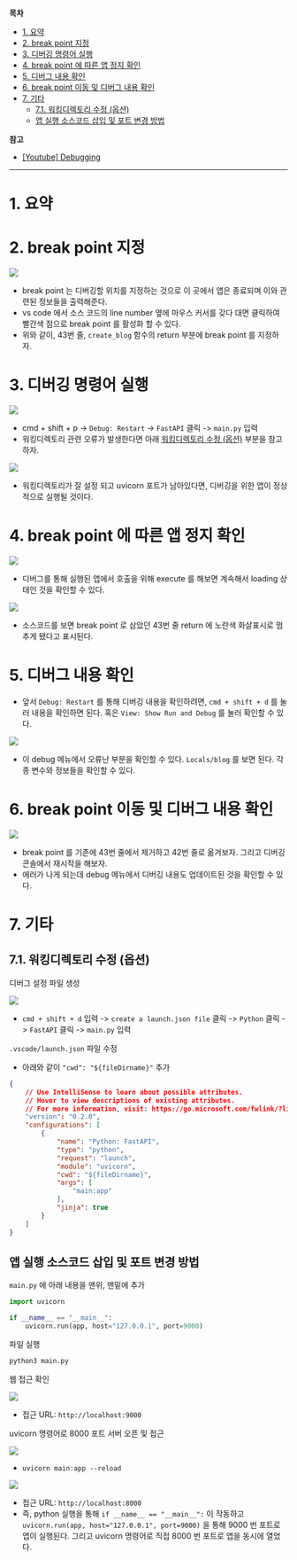 **목차**

- [1. 요약](#1-요약)
- [2. break point 지정](#2-break-point-지정)
- [3. 디버깅 명령어 실행](#3-디버깅-명령어-실행)
- [4. break point 에 따른 앱 정지 확인](#4-break-point-에-따른-앱-정지-확인)
- [5. 디버그 내용 확인](#5-디버그-내용-확인)
- [6. break point 이동 및 디버그 내용 확인](#6-break-point-이동-및-디버그-내용-확인)
- [7. 기타](#7-기타)
  - [7.1. 워킹디렉토리 수정 (옵션)](#71-워킹디렉토리-수정-옵션)
  - [앱 실행 소스코드 삽입 및 포트 변경 방법](#앱-실행-소스코드-삽입-및-포트-변경-방법)

**참고**

- [[Youtube] Debugging](https://youtu.be/7t2alSnE2-I?t=3838)

---

# 1. 요약

# 2. break point 지정

![](/.uploads2/2021-09-26-15-43-06.png)

- break point 는 디버깅할 위치를 지정하는 것으로 이 곳에서 앱은 종료되며 이와 관련된 정보들을 출력해준다.
- vs code 에서 소스 코드의 line number 옆에 마우스 커서를 갖다 대면 클릭하여 빨간색 점으로 break point 를 활성화 할 수 있다.
- 위와 같이, 43번 줄, `create_blog` 함수의 return 부분에 break point 를 지정하자.

# 3. 디버깅 명령어 실행

![](/.uploads2/2021-09-26-16-49-26.png)

- cmd + shift + p -> `Debug: Restart` -> `FastAPI` 클릭 -> `main.py` 입력
- 워킹디렉토리 관련 오류가 발생한다면 아래 [워킹디렉토리 수정 (옵션)](#워킹디렉토리-수정-옵션) 부분을 참고하자.

![](/.uploads2/2021-09-26-16-49-05.png)

- 워킹디렉토리가 잘 설정 되고 uvicorn 포트가 남아있다면, 디버깅을 위한 앱이 정상적으로 실행될 것이다.

# 4. break point 에 따른 앱 정지 확인

![](/.uploads2/2021-09-26-16-45-56.png)

- 디버그를 통해 실행된 앱에서 호출을 위해 execute 를 해보면 계속해서 loading 상태인 것을 확인할 수 있다.

![](/.uploads2/2021-09-26-16-59-39.png)

- 소스코드를 보면 break point 로 삼았던 43번 줄 return 에 노란색 화살표시로 멈추게 됐다고 표시된다.

# 5. 디버그 내용 확인

- 앞서 `Debug: Restart` 를 통해 디버깅 내용을 확인하려면, `cmd + shift + d` 를 눌러 내용을 확인하면 된다. 혹은 `View: Show Run and Debug` 를 눌러 확인할 수 있다.

![](/.uploads2/2021-09-26-17-08-10.png)

- 이 debug 메뉴에서 오류난 부분을 확인할 수 있다. `Locals/blog` 를 보면 된다. 각종 변수와 정보들을 확인할 수 있다.

# 6. break point 이동 및 디버그 내용 확인

![](/.uploads2/2021-09-26-17-22-26.png)

- break point 를 기존에 43번 줄에서 제거하고 42번 줄로 옮겨보자. 그리고 디버깅 콘솔에서 재시작을 해보자.
- 에러가 나게 되는데 debug 메뉴에서 디버깅 내용도 업데이트된 것을 확인할 수 있다.

# 7. 기타

## 7.1. 워킹디렉토리 수정 (옵션)

디버그 설정 파일 생성

![](/.uploads2/2021-09-26-16-39-57.png)

- `cmd + shift + d` 입력 -> `create a launch.json file` 클릭 -> `Python` 클릭 -> `FastAPI` 클릭 -> `main.py` 입력

`.vscode/launch.json` 파일 수정

- 아래와 같이 `"cwd": "${fileDirname}"` 추가

``` json
{
    // Use IntelliSense to learn about possible attributes.
    // Hover to view descriptions of existing attributes.
    // For more information, visit: https://go.microsoft.com/fwlink/?linkid=830387
    "version": "0.2.0",
    "configurations": [
        {
            "name": "Python: FastAPI",
            "type": "python",
            "request": "launch",
            "module": "uvicorn",
            "cwd": "${fileDirname}",
            "args": [
                "main:app"
            ],
            "jinja": true
        }
    ]
}
```

## 앱 실행 소스코드 삽입 및 포트 변경 방법

`main.py` 에 아래 내용을 맨위, 맨밑에 추가

``` py
import uvicorn

if __name__ == "__main__":
    uvicorn.run(app, host="127.0.0.1", port=9000)
```

파일 실행

``` bash
python3 main.py
```

웹 접근 확인

![](/.uploads2/2021-09-26-21-58-05.png)

- 접근 URL: `http://localhost:9000`

uvicorn 명령어로 8000 포트 서버 오픈 및 접근

![](/.uploads2/2021-09-26-21-59-17.png)

- `uvicorn main:app --reload`

![](/.uploads2/2021-09-26-22-00-17.png)

- 접근 URL: `http://localhost:8000`
- 즉, python 실행을 통해 `if __name__ == "__main__":` 이 작동하고 `uvicorn.run(app, host="127.0.0.1", port=9000)` 을 통해 9000 번 포트로 앱이 실행된다. 그리고 uvicorn 명령어로 직접 8000 번 포트로 앱을 동시에 열었다.